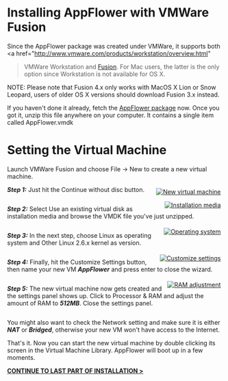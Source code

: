 # Installing AppFlower with VMWare Fusion
Since the AppFlower package was created under VMWare, it supports both <a href="http://www.vmware.com/products/workstation/overview.html" 
>VMWare Workstation</a> and <a href="http://www.vmware.com/products/fusion/overview.html" >Fusion</a>. For Mac users, the latter is the only option since Workstation is not available for OS X.

NOTE: Please note that Fusion 4.x only works with MacOS X Lion or Snow Leopard, users of older OS X versions should download Fusion 3.x instead.

If you haven't done it already, fetch the <a href="http://cdn.appflower.com/vmware.zip">AppFlower package</a> now. Once you got it, unzip this file anywhere on your computer. It contains a single item called AppFlower.vmdk

# Setting the Virtual Machine

Launch VMWare Fusion and choose File -> New to create a new virtual machine.

<div class="image_medium" style="float:right;"><a href="/uploads/book/virtualmachine/fusion1.png" rel="prettyPhoto" title=""><img alt="New virtual machine" src="/uploads/book/virtualmachine/fusion1.png" hspace="5" vspace="5"></a></div> 

***Step 1:*** Just hit the Continue without disc button.

<div style="clear:both;"></div>

<div class="image_medium" style="float:right;"><a href="/uploads/book/virtualmachine/fusion2.png" rel="prettyPhoto" title=""><img alt="Installation media" src="/uploads/book/virtualmachine/fusion2.png" hspace="5" vspace="5"></a></div> 

***Step 2:*** Select Use an existing virtual disk as installation media and browse the VMDK file you've just unzipped.

<div style="clear:both;"></div>

<div class="image_medium" style="float:right;"><a href="/uploads/book/virtualmachine/fusion3.png" rel="prettyPhoto" title=""><img alt="Operating system" src="/uploads/book/virtualmachine/fusion3.png" hspace="5" vspace="5"></a></div> 

***Step 3:*** In the next step, choose Linux as operating system and Other Linux 2.6.x kernel 
as version.

<div style="clear:both;"></div>

<div class="image_medium" style="float:right;"><a href="/uploads/book/virtualmachine/fusion4.png" rel="prettyPhoto" title=""><img alt="Customize settings" src="/uploads/book/virtualmachine/fusion4.png" hspace="5" vspace="5"></a></div> 

***Step 4:*** Finally, hit the Customize Settings button, then name your new VM ***AppFlower*** and press enter to close the wizard.

<div style="clear:both;"></div>

<div class="image_medium" style="float:right;"><a href="/uploads/book/virtualmachine/fusion5.png" rel="prettyPhoto" title=""><img alt="RAM adjustment" src="/uploads/book/virtualmachine/fusion5.png" hspace="5" vspace="5"></a></div> 

***Step 5:*** The new virtual machine now gets created and the settings panel shows up. Click to Processor & RAM and adjust the 
amount of RAM to ***512MB***. Close the settings panel.

<div style="clear:both;"></div>

You might also want to check the Network setting and make sure it is either ***NAT*** or ***Bridged***, otherwise your new VM won't have access to the Internet.

That's it. Now you can start the new virtual machine by double clicking its screen in the Virtual Machine Library. AppFlower will boot up in a few moments. 

<strong><u><a href="/doc/1_2/learn_install_finalstep">CONTINUE TO LAST PART OF INSTALLATION &gt;</a></u></strong> 
